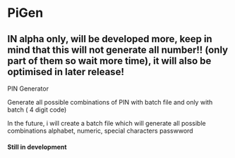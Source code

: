 # PiGen

## IN alpha only, will be developed more, keep in mind that this will not generate all number!! (only part of them so wait more time), it will also be optimised in later release!

PIN Generator

Generate all possible combinations of PIN with batch file and only with batch ( 4 digit code)

In the future, i will create a batch file which will generate all possible combinations alphabet, numeric, special characters passwword

#### Still in development

